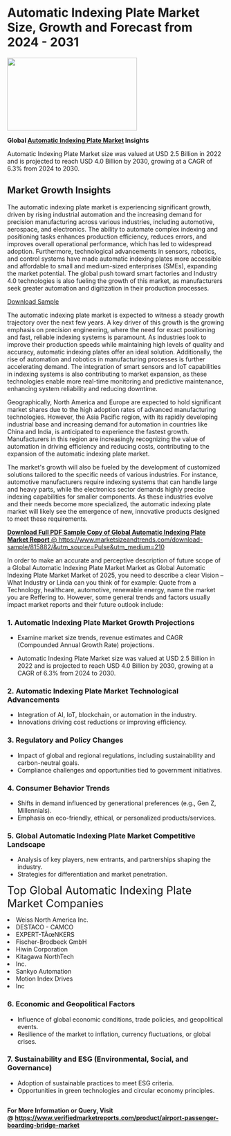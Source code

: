 <H1>Automatic Indexing Plate Market Size, Growth and Forecast from 2024 - 2031</H1><img class="aligncenter size-medium wp-image-584254" src="https://thirdeyenews.in/wp-content/uploads/2024/09/Global-Market-Research-300x168.jpeg" alt="" width="300" height="168" /><p><strong>Global&nbsp;<a href="https://www.marketsizeandtrends.com/download-sample/815882/&amp;utm_source=Pulse&amp;utm_medium=210">Automatic Indexing Plate Market</a> Insights</strong></p><p>Automatic Indexing Plate Market size was valued at USD 2.5 Billion in 2022 and is projected to reach USD 4.0 Billion by 2030, growing at a CAGR of 6.3% from 2024 to 2030.</p><p><h2>Market Growth Insights</h2> <p>The automatic indexing plate market is experiencing significant growth, driven by rising industrial automation and the increasing demand for precision manufacturing across various industries, including automotive, aerospace, and electronics. The ability to automate complex indexing and positioning tasks enhances production efficiency, reduces errors, and improves overall operational performance, which has led to widespread adoption. Furthermore, technological advancements in sensors, robotics, and control systems have made automatic indexing plates more accessible and affordable to small and medium-sized enterprises (SMEs), expanding the market potential. The global push toward smart factories and Industry 4.0 technologies is also fueling the growth of this market, as manufacturers seek greater automation and digitization in their production processes.</p> <p><a href="#">Download Sample</a></p> <p>The automatic indexing plate market is expected to witness a steady growth trajectory over the next few years. A key driver of this growth is the growing emphasis on precision engineering, where the need for exact positioning and fast, reliable indexing systems is paramount. As industries look to improve their production speeds while maintaining high levels of quality and accuracy, automatic indexing plates offer an ideal solution. Additionally, the rise of automation and robotics in manufacturing processes is further accelerating demand. The integration of smart sensors and IoT capabilities in indexing systems is also contributing to market expansion, as these technologies enable more real-time monitoring and predictive maintenance, enhancing system reliability and reducing downtime.</p> <p>Geographically, North America and Europe are expected to hold significant market shares due to the high adoption rates of advanced manufacturing technologies. However, the Asia Pacific region, with its rapidly developing industrial base and increasing demand for automation in countries like China and India, is anticipated to experience the fastest growth. Manufacturers in this region are increasingly recognizing the value of automation in driving efficiency and reducing costs, contributing to the expansion of the automatic indexing plate market.</p> <p>The market's growth will also be fueled by the development of customized solutions tailored to the specific needs of various industries. For instance, automotive manufacturers require indexing systems that can handle large and heavy parts, while the electronics sector demands highly precise indexing capabilities for smaller components. As these industries evolve and their needs become more specialized, the automatic indexing plate market will likely see the emergence of new, innovative products designed to meet these requirements.</p> <p><a href="#"></p><p><span class=""><strong>Download Full PDF Sample Copy of Global Automatic Indexing Plate Market Report</strong> @ <a href="https://www.marketsizeandtrends.com/download-sample/815882/&amp;utm_source=Pulse&amp;utm_medium=210" target="_blank">https://www.marketsizeandtrends.com/download-sample/815882/&amp;utm_source=Pulse&amp;utm_medium=210</a></span></p><p>In order to make an accurate and perceptive description of future scope of a Global&nbsp;Automatic Indexing Plate Market Market as Global&nbsp;Automatic Indexing Plate Market Market of 2025, you need to describe a clear Vision &ndash; What Industry or Linda can you think of for example: Quote from a Technology, healthcare, automotive, renewable energy, name the market you are Reffering to. However, some general trends and factors usually impact market reports and their future outlook include:</p><h3>1.&nbsp;<strong>Automatic Indexing Plate Market Growth Projections</strong></h3><ul><li>Examine market size trends, revenue estimates and CAGR (Compounded Annual Growth Rate) projections.</li><li><p>Automatic Indexing Plate Market size was valued at USD 2.5 Billion in 2022 and is projected to reach USD 4.0 Billion by 2030, growing at a CAGR of 6.3% from 2024 to 2030.</p></li></ul><h3>2.&nbsp;<strong>Automatic Indexing Plate Market Technological Advancements</strong></h3><ul><li>Integration of AI, IoT, blockchain, or automation in the industry.</li><li>Innovations driving cost reductions or improving efficiency.</li></ul><h3>3.&nbsp;<strong>Regulatory and Policy Changes</strong></h3><ul><li>Impact of global and regional regulations, including sustainability and carbon-neutral goals.</li><li>Compliance challenges and opportunities tied to government initiatives.</li></ul><h3>4.&nbsp;<strong>Consumer Behavior Trends</strong></h3><ul><li>Shifts in demand influenced by generational preferences (e.g., Gen Z, Millennials).</li><li>Emphasis on eco-friendly, ethical, or personalized products/services.</li></ul><h3>5.&nbsp;<strong>Global Automatic Indexing Plate Market Competitive Landscape</strong></h3><ul><li>Analysis of key players, new entrants, and partnerships shaping the industry.</li><li>Strategies for differentiation and market penetration.</li></ul><p data-pm-slice="1 1 []"><span style="color: inherit; font-family: inherit; font-size: 25px;">Top Global Automatic Indexing Plate Market Companies</span></p><div class="" data-test-id=""><p><li>Weiss North America Inc.</li><li> DESTACO - CAMCO</li><li> EXPERT-TÃœNKERS</li><li> Fischer-Brodbeck GmbH</li><li> Hiwin Corporation</li><li> Kitagawa NorthTech</li><li> Inc.</li><li> Sankyo Automation</li><li> Motion Index Drives</li><li> Inc</li></p></div><h3>6.&nbsp;<strong>Economic and Geopolitical Factors</strong></h3><ul><li>Influence of global economic conditions, trade policies, and geopolitical events.</li><li>Resilience of the market to inflation, currency fluctuations, or global crises.</li></ul><h3>7.&nbsp;<strong>Sustainability and ESG (Environmental, Social, and Governance)</strong></h3><ul><li>Adoption of sustainable practices to meet ESG criteria.</li><li>Opportunities in green technologies and circular economy principles.</li></ul><h2><strong style="font-size: 14px;">For More Information or Query, Visit @&nbsp;</strong><a style="background-color: #ffffff; font-size: 14px;" href="https://www.marketsizeandtrends.com/report/automatic-indexing-plate-market/" target="_blank">https://www.verifiedmarketreports.com/product/airport-passenger-boarding-bridge-market</a></h2>

